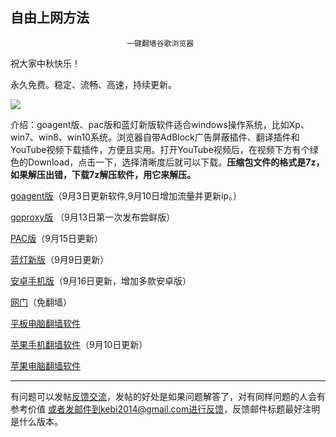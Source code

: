## **********************自由上网方法**********************

                              一键翻墙谷歌浏览器

祝大家中秋快乐！


永久免费。稳定、流畅、高速，持续更新。

![](https://raw.githubusercontent.com/Alvin9999/pac2/master/%E5%9B%BE%E6%A0%87.PNG)


介绍：goagent版、pac版和蓝灯新版软件适合windows操作系统，比如Xp、win7、win8、win10系统。浏览器自带AdBlock广告屏蔽插件、翻译插件和YouTube视频下载插件，方便且实用。打开YouTube视频后，在视频下方有个绿色的Download，点击一下，选择清晰度后就可以下载。**压缩包文件的格式是7z，如果解压出错，下载7z解压软件，用它来解压。**


[goagent版](https://github.com/Alvin9999/new-pac/wiki/goagent%E7%89%88)（9月3日更新软件,9月10日增加流量并更新ip。）

[goproxy版](https://github.com/Alvin9999/new-pac/wiki/goproxy%E7%89%88) （9月13日第一次发布尝鲜版）

[PAC版](https://github.com/Alvin9999/new-pac/wiki/PAC%E7%89%88)（9月15日更新）

[蓝灯新版](https://github.com/Alvin9999/new-pac/wiki/%E8%93%9D%E7%81%AF%E6%96%B0%E7%89%88)（9月9日更新）

[安卓手机版](https://github.com/Alvin9999/new-pac/wiki/%E5%AE%89%E5%8D%93%E6%89%8B%E6%9C%BA%E7%89%88)（9月16日更新，增加多款安卓版）

[网门](https://github.com/Alvin9999/new-pac/wiki/%E7%BD%91%E9%97%A8%EF%BC%88%E5%85%8D%E7%BF%BB%E5%A2%99%EF%BC%89)（免翻墙）


[平板电脑翻墙软件](https://github.com/Alvin9999/new-pac/wiki/%E5%B9%B3%E6%9D%BF%E7%94%B5%E8%84%91%E7%BF%BB%E5%A2%99%E8%BD%AF%E4%BB%B6)

[苹果手机翻墙软件](https://github.com/Alvin9999/new-pac/wiki/%E8%8B%B9%E6%9E%9C%E6%89%8B%E6%9C%BA%E7%BF%BB%E5%A2%99%E8%BD%AF%E4%BB%B6)（9月10日更新）

[苹果电脑翻墙软件](https://github.com/Alvin9999/new-pac/wiki/%E8%8B%B9%E6%9E%9C%E7%94%B5%E8%84%91macOS%E7%BF%BB%E5%A2%99%E8%BD%AF%E4%BB%B6)


   

***

有问题可以发帖[反馈交流](https://github.com/Alvin9999/new-pac/issues)，发帖的好处是如果问题解答了，对有同样问题的人会有参考价值
或者发邮件到kebi2014@gmail.com进行反馈，反馈邮件标题最好注明是什么版本。